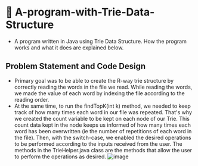 # 📃 A-program-with-Trie-Data-Structure
  - A program written in Java using Trie Data Structure. How the program works and what it does are explained below.

## Problem Statement and Code Design
- Primary goal was to be able to create the R-way trie structure by correctly reading the words in the file we read. While reading the words, we made the value of each word by indexing the file according to the reading order. 
- At the same time, to run the findTopK(int k) method, we needed to keep track of how many times each word in our file was repeated. That's why we created the count variable to be kept on each node of our Trie. This count data kept in the node keeps us informed of how many times each word has been overwritten (ie the number of repetitions of each word in the file). Then, with the switch-case, we enabled the desired operations to be performed according to the inputs received from the user. The methods in the TrieHelper.java class are the methods that allow the user to perform the operations as desired.
![image](https://user-images.githubusercontent.com/75734949/161154919-37d48f5c-19eb-42ed-8c77-d1c861f3a94a.png)
